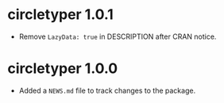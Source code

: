 # circletyper 1.0.1

* Remove `LazyData: true` in DESCRIPTION after CRAN notice.

# circletyper 1.0.0

* Added a `NEWS.md` file to track changes to the package.
